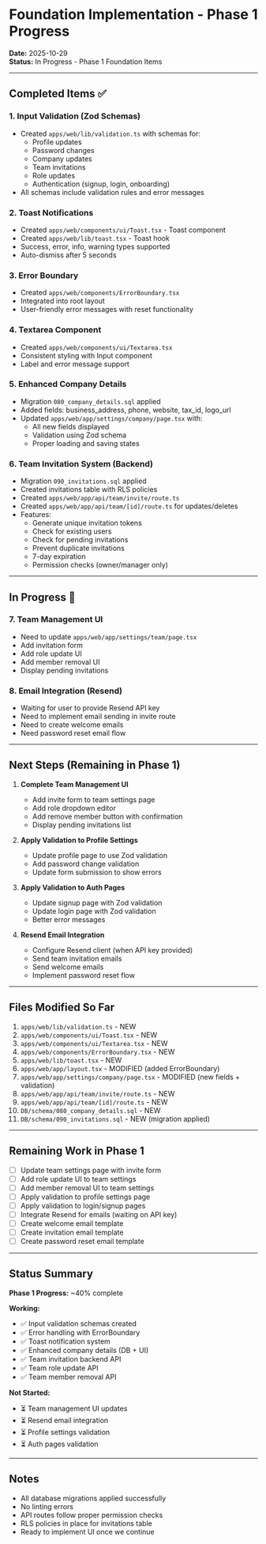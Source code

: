 # Foundation Implementation - Phase 1 Progress

**Date:** 2025-10-29  
**Status:** In Progress - Phase 1 Foundation Items

---

## Completed Items ✅

### 1. Input Validation (Zod Schemas)
- Created `apps/web/lib/validation.ts` with schemas for:
  - Profile updates
  - Password changes
  - Company updates
  - Team invitations
  - Role updates
  - Authentication (signup, login, onboarding)
- All schemas include validation rules and error messages

### 2. Toast Notifications
- Created `apps/web/components/ui/Toast.tsx` - Toast component
- Created `apps/web/lib/toast.tsx` - Toast hook
- Success, error, info, warning types supported
- Auto-dismiss after 5 seconds

### 3. Error Boundary
- Created `apps/web/components/ErrorBoundary.tsx`
- Integrated into root layout
- User-friendly error messages with reset functionality

### 4. Textarea Component
- Created `apps/web/components/ui/Textarea.tsx`
- Consistent styling with Input component
- Label and error message support

### 5. Enhanced Company Details
- Migration `080_company_details.sql` applied
- Added fields: business_address, phone, website, tax_id, logo_url
- Updated `apps/web/app/settings/company/page.tsx` with:
  - All new fields displayed
  - Validation using Zod schema
  - Proper loading and saving states

### 6. Team Invitation System (Backend)
- Migration `090_invitations.sql` applied
- Created invitations table with RLS policies
- Created `apps/web/app/api/team/invite/route.ts`
- Created `apps/web/app/api/team/[id]/route.ts` for updates/deletes
- Features:
  - Generate unique invitation tokens
  - Check for existing users
  - Check for pending invitations
  - Prevent duplicate invitations
  - 7-day expiration
  - Permission checks (owner/manager only)

---

## In Progress 🔄

### 7. Team Management UI
- Need to update `apps/web/app/settings/team/page.tsx`
- Add invitation form
- Add role update UI
- Add member removal UI
- Display pending invitations

### 8. Email Integration (Resend)
- Waiting for user to provide Resend API key
- Need to implement email sending in invite route
- Need to create welcome emails
- Need password reset email flow

---

## Next Steps (Remaining in Phase 1)

1. **Complete Team Management UI**
   - Add invite form to team settings page
   - Add role dropdown editor
   - Add remove member button with confirmation
   - Display pending invitations list

2. **Apply Validation to Profile Settings**
   - Update profile page to use Zod validation
   - Add password change validation
   - Update form submission to show errors

3. **Apply Validation to Auth Pages**
   - Update signup page with Zod validation
   - Update login page with Zod validation
   - Better error messages

4. **Resend Email Integration**
   - Configure Resend client (when API key provided)
   - Send team invitation emails
   - Send welcome emails
   - Implement password reset flow

---

## Files Modified So Far

1. `apps/web/lib/validation.ts` - NEW
2. `apps/web/components/ui/Toast.tsx` - NEW
3. `apps/web/components/ui/Textarea.tsx` - NEW
4. `apps/web/components/ErrorBoundary.tsx` - NEW
5. `apps/web/lib/toast.tsx` - NEW
6. `apps/web/app/layout.tsx` - MODIFIED (added ErrorBoundary)
7. `apps/web/app/settings/company/page.tsx` - MODIFIED (new fields + validation)
8. `apps/web/app/api/team/invite/route.ts` - NEW
9. `apps/web/app/api/team/[id]/route.ts` - NEW
10. `DB/schema/080_company_details.sql` - NEW
11. `DB/schema/090_invitations.sql` - NEW (migration applied)

---

## Remaining Work in Phase 1

- [ ] Update team settings page with invite form
- [ ] Add role update UI to team settings
- [ ] Add member removal UI to team settings
- [ ] Apply validation to profile settings page
- [ ] Apply validation to login/signup pages
- [ ] Integrate Resend for emails (waiting on API key)
- [ ] Create welcome email template
- [ ] Create invitation email template
- [ ] Create password reset email template

---

## Status Summary

**Phase 1 Progress:** ~40% complete

**Working:**
- ✅ Input validation schemas created
- ✅ Error handling with ErrorBoundary
- ✅ Toast notification system
- ✅ Enhanced company details (DB + UI)
- ✅ Team invitation backend API
- ✅ Team role update API
- ✅ Team member removal API

**Not Started:**
- ⏳ Team management UI updates
- ⏳ Resend email integration
- ⏳ Profile settings validation
- ⏳ Auth pages validation

---

## Notes

- All database migrations applied successfully
- No linting errors
- API routes follow proper permission checks
- RLS policies in place for invitations table
- Ready to implement UI once we continue

